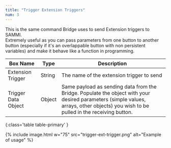 ```yaml
---
title: "Trigger Extension Triggers"
num: 3
---
```


This is the same command Bridge uses to send Extension triggers to SAMMI.\
Extremely useful as you can pass parameters from one button to another button (especially if it's an overlappable button with non persistent variables) and make it behave like a function in programming.

| Box Name | Type | Description |
|-------|--------|--------|
|Extension Trigger|String|The name of the extension trigger to send
|Trigger Data Object|Object|Same payload as sending data from the Bridge. Populate the object with your desired parameters (simple values, arrays, other objects) you wish to be pulled in the receiving button.
{:class='table table-primary' }

{% include image.html w="75" src="trigger-ext-trigger.png" alt="Example of usage" %}















